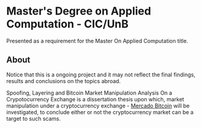 # Master's Degree on Applied Computation - CIC/UnB #

Presented as a requirement for the Master On Applied Computation title.


## About ##

Notice that this is a ongoing project and it may not reflect the final findings, results and conclusions on the topics abroad.

Spoofing, Layering and Bitcoin Market Manipulation Analysis On a Crypotocurrency Exchange is a dissertation thesis upon which, market manipulation under a cryptocurrency exchange - [Mercado Bitcoin](https://www.mercadobitcoin.com.br/?lang=en) will be investigated, to conclude either or not the cryptocurrency market can be a target to such scams.
